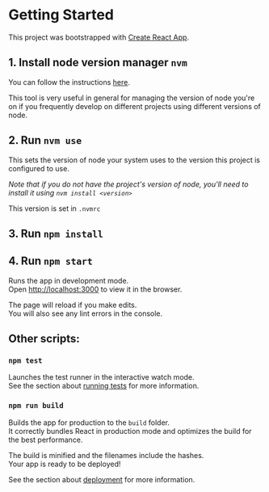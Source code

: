 # Getting Started

This project was bootstrapped with [Create React App](https://github.com/facebook/create-react-app).

## 1. Install node version manager `nvm`
You can follow the instructions [here](https://github.com/nvm-sh/nvm#installing-and-updating). 

This tool is very useful in general for managing the version of node you're on if you frequently develop
on different projects using different versions of node.

## 2. Run `nvm use` 
This sets the version of node your system uses to the version this project is configured to use.

_Note that if you do not have the project's version of node, you'll need to install it using `nvm install <version>`_

This version is  set in `.nvmrc`

## 3. Run `npm install`


## 4. Run `npm start`

Runs the app in development mode.\
Open [http://localhost:3000](http://localhost:3000) to view it in the browser.

The page will reload if you make edits.\
You will also see any lint errors in the console.


## Other scripts: 
### `npm test`

Launches the test runner in the interactive watch mode.\
See the section about [running tests](https://facebook.github.io/create-react-app/docs/running-tests) for more information.

### `npm run build`

Builds the app for production to the `build` folder.\
It correctly bundles React in production mode and optimizes the build for the best performance.

The build is minified and the filenames include the hashes.\
Your app is ready to be deployed!

See the section about [deployment](https://facebook.github.io/create-react-app/docs/deployment) for more information.
